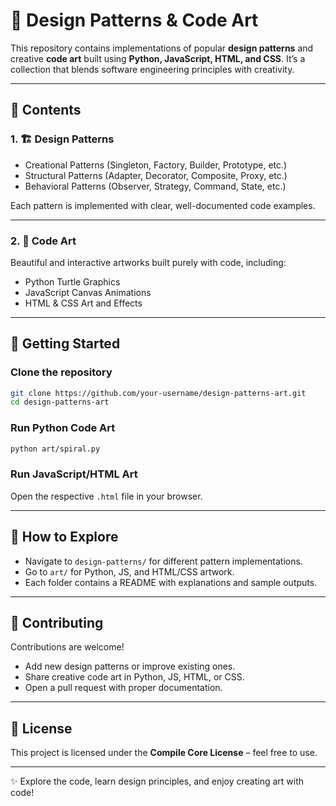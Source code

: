 # 🎨 Design Patterns & Code Art

This repository contains implementations of popular **design patterns** and creative **code art** built using **Python, JavaScript, HTML, and CSS**. It’s a collection that blends software engineering principles with creativity.

---

## 📂 Contents

### 1. 🏗 Design Patterns

* Creational Patterns (Singleton, Factory, Builder, Prototype, etc.)
* Structural Patterns (Adapter, Decorator, Composite, Proxy, etc.)
* Behavioral Patterns (Observer, Strategy, Command, State, etc.)

Each pattern is implemented with clear, well-documented code examples.

---

### 2. 🎨 Code Art

Beautiful and interactive artworks built purely with code, including:

* Python Turtle Graphics
* JavaScript Canvas Animations
* HTML & CSS Art and Effects

---

## 🚀 Getting Started

### Clone the repository

```bash
git clone https://github.com/your-username/design-patterns-art.git
cd design-patterns-art
```

### Run Python Code Art

```bash
python art/spiral.py
```

### Run JavaScript/HTML Art

Open the respective `.html` file in your browser.

---

## 📖 How to Explore

* Navigate to `design-patterns/` for different pattern implementations.
* Go to `art/` for Python, JS, and HTML/CSS artwork.
* Each folder contains a README with explanations and sample outputs.

---

## 🤝 Contributing

Contributions are welcome!

* Add new design patterns or improve existing ones.
* Share creative code art in Python, JS, HTML, or CSS.
* Open a pull request with proper documentation.

---

## 📜 License

This project is licensed under the **Compile Core License** – feel free to use.

---

✨ Explore the code, learn design principles, and enjoy creating art with code!

